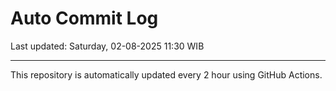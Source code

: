 # Auto Commit Log

Last updated: Saturday, 02-08-2025 11:30 WIB

---

This repository is automatically updated every 2 hour using GitHub Actions.

